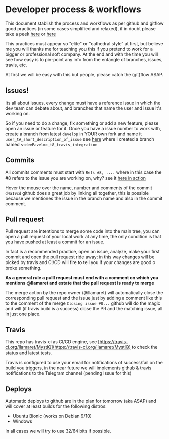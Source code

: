 # Developer process & workflows

This document stablish the process and workflows as per github and gitflow good practices (in some cases simplified and relaxed), if in doubt please take a peek [here](https://medium.com/@devmrin/learn-complete-gitflow-workflow-basics-how-to-from-start-to-finish-8756ad5b7394) or [here](https://nvie.com/posts/a-successful-git-branching-model/)

This practices must appear so "elite" or "cathedral style" at first, but believe me you will thanks me for teaching you this if you pretend to work for a bigger or professional soft company. At the end and with the time you will see how easy is to pin-point any info from the entangle of branches, issues, travis, etc.

At first we will be easy with this but people, please catch the (git)flow ASAP.

## Issues!

Its all about issues, every change must have a reference issue in which the dev team can debate about, and branches that name the user and issue it's working on.

So if you need to do a change, fix something or add a new feature, please open an issue or feature for it. Once you have a issue number to work with, create a branch from latest `develop` in YOUR own fork and name it `user_t#_short_description_of_issue` see [here](https://github.com/stdevPavelmc/MystiQ/tree/stdevPavelmc_t8_travis_integration) where I created a branch named `stdevPavelmc_t8_travis_integration`

## Commits

All commits comments must start with `Refs #8, ....` where in this case the #8 refers to the issue you are working on, why? see it [here in action](https://github.com/swl-x/MystiQ/issues/8)

Hover the mouse over the name, number and comments of the commit `d4a19cd` github does a great job by linking all together, this is possible because we mentiones the issue in the branch name and also in the commit comment.

## Pull request

Pull request are intentions to merge some code into the main tree, you can open a pull request of your local work at any time, the only condition is that you have pushed at least a commit for an issue.

In fact is a recommended practice, open an issue, analyze, make your first commit and open the pull request ride away; in this way changes will be picked by travis and CI/CD will fire to tell you if your changes are good o broke something.

**As a general rule a pulll request must end with a comment on which you mentions @llamaret and estate that the pull request is ready to merge**

The merge action by the repo owner (@llamaret) will automatically close the corresponding pull request and the issue just by adding a comment like this to the comment of the merge `Closing issue #8...` github will do the magic and will (if travis build is a success) close the PR and the matching issue, all in just one place.

## Travis

This repo has travis-ci as CI/CD engine, see [https://travis-ci.org/llamaret/MystiQ](https://travis-ci.org/llamaret/MystiQ) to check the status and latest tests.

Travis is configured to use your email for notifications of success/fail on the build you triggers, in the near future we will implements github & travis notifications to the Telegram channel (pending Issue for this)

## Deploys

Automatic deploys to github are in the plan for tomorrow (aka ASAP) and will cover at least builds for the following distros:

- Ubuntu Bionic (works on Debian 9/10)
- Windows

In all cases we will try to use 32/64 bits if possible.
